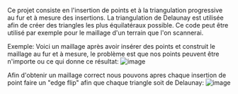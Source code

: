 Ce projet consiste en l'insertion de points et à la triangulation progressive au fur et à mesure des insertions. La triangulation de Delaunay est utilisée afin de créer des triangles les plus équilatéraux possible. Ce code peut être utilisé par exemple pour le maillage d'un terrain que l'on scannerai.

Exemple:
Voici un maillage après avoir insérer des points et construit le maillage au fur et à mesure, le problème est que nos points peuvent être n'importe ou ce qui donne ce résultat:
![image](https://github.com/user-attachments/assets/be9f0bf1-ca7d-4a75-bc31-fb030067afb6)

Afin d'obtenir un maillage correct nous pouvons apres chaque insertion de point faire un "edge flip" afin que chaque triangle soit de Delaunay:
![image](https://github.com/user-attachments/assets/88b51a5a-4f8f-4fb1-ae28-cc10d4fea1ea)
